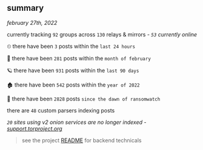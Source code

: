 
## summary
_february 27th, 2022_

currently tracking `92` groups across `130` relays & mirrors - _`53` currently online_

⏲ there have been `3` posts within the `last 24 hours`

🦈 there have been `281` posts within the `month of february`

🪐 there have been `931` posts within the `last 90 days`

🏚 there have been `542` posts within the `year of 2022`

🦕 there have been `2828` posts `since the dawn of ransomwatch`

there are `48` custom parsers indexing posts

_`20` sites using v2 onion services are no longer indexed - [support.torproject.org](https://support.torproject.org/onionservices/v2-deprecation/)_

> see the project [README](https://github.com/thetanz/ransomwatch#ransomwatch--) for backend technicals
